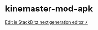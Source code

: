 # kinemaster-mod-apk

[Edit in StackBlitz next generation editor ⚡️](https://stackblitz.com/~/github.com/mindpowergit/kinemaster-mod-apk)